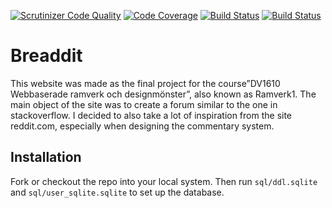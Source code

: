 [![Scrutinizer Code Quality](https://scrutinizer-ci.com/g/oscarLang/breaddit/badges/quality-score.png?b=master)](https://scrutinizer-ci.com/g/oscarLang/breaddit/?branch=master)
[![Code Coverage](https://scrutinizer-ci.com/g/oscarLang/breaddit/badges/coverage.png?b=master)](https://scrutinizer-ci.com/g/oscarLang/breaddit/?branch=master)
[![Build Status](https://scrutinizer-ci.com/g/oscarLang/breaddit/badges/build.png?b=master)](https://scrutinizer-ci.com/g/oscarLang/breaddit/build-status/master)
[![Build Status](https://travis-ci.com/oscarLang/breaddit.svg?branch=master)](https://travis-ci.com/oscarLang/breaddit)

# Breaddit
This website was made as the final project for the course”DV1610 Webbaserade ramverk och designmönster”, also known as Ramverk1. The main object of the site was to create a forum similar to the one in stackoverflow. I decided to also take a lot of inspiration from the site reddit.com, especially when designing the commentary system.

## Installation
Fork or checkout the repo into your local system. Then run `sql/ddl.sqlite`
and `sql/user_sqlite.sqlite` to set up the database.
